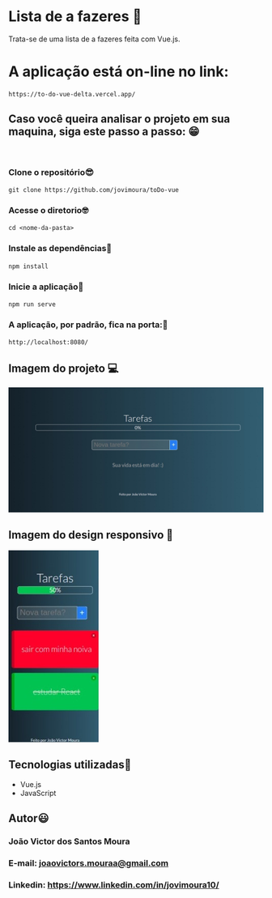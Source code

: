 # Lista de a fazeres 📝

Trata-se de uma lista de a fazeres feita com Vue.js.

# A aplicação está on-line no link: 

```
https://to-do-vue-delta.vercel.app/
```

## Caso você queira analisar o projeto em sua maquina, siga este passo a passo: 😁

<br>

### Clone o repositório😎

```
git clone https://github.com/jovimoura/toDo-vue
```

### Acesse o diretorio🤓

```
cd <nome-da-pasta>
```
### Instale as dependências🤠
```
npm install
```
### Inicie a aplicação🤩
```
npm run serve
```
### A aplicação, por padrão, fica na porta:🤗

```
http://localhost:8080/
```

## Imagem do projeto 💻

<img src='./public/img/image.jpeg'>

## Imagem do design responsivo 📱

<img src='./public/img/responsive.jpeg'>

## Tecnologias utilizadas🦉

<ul>
    <li>Vue.js</li>
    <li>JavaScript</li>
</ul>

## Autor😃

### João Victor dos Santos Moura
### E-mail: joaovictors.mouraa@gmail.com
### Linkedin: https://www.linkedin.com/in/jovimoura10/